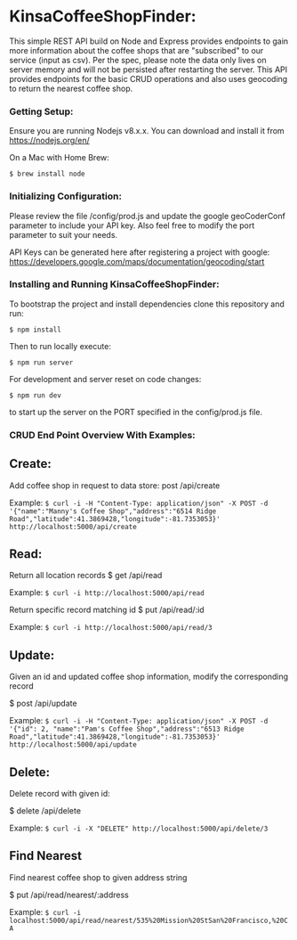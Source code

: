 # KinsaCoffeeShopFinder:
This simple REST API build on Node and Express provides endpoints to gain more information about the coffee shops that are "subscribed" to our service (input as csv). Per the spec, please note the data only lives on server memory and will not be persisted after restarting the server.
This API provides endpoints for the basic CRUD operations and also uses geocoding to return the nearest coffee shop.

### Getting Setup:
Ensure you are running Nodejs v8.x.x. You can download and install it from https://nodejs.org/en/

On a Mac with Home Brew:

`$ brew install node`

### Initializing Configuration:
Please review the file /config/prod.js and update the google geoCoderConf parameter to include your API key. Also feel free to modify the port parameter to suit your needs.

API Keys can be generated here after registering a project with google: https://developers.google.com/maps/documentation/geocoding/start

### Installing and Running KinsaCoffeeShopFinder:
To bootstrap the project and install dependencies clone this repository and run:

`$ npm install`

Then to run locally execute:

`$ npm run server`

For development and server reset on code changes:

`$ npm run dev`

to start up the server on the PORT specified in the config/prod.js file.

### CRUD End Point Overview With Examples:
## Create:
Add coffee shop in request to data store:
post /api/create

Example:
  `$ curl -i -H "Content-Type: application/json" -X POST -d '{"name":"Manny's Coffee Shop","address":"6514 Ridge Road","latitude":41.3869428,"longitude":-81.7353053}' http://localhost:5000/api/create`

## Read:
Return all location records
$ get /api/read

Example:
  `$ curl -i http://localhost:5000/api/read`

Return specific record matching id
$ put /api/read/:id

Example:
  `$ curl -i http://localhost:5000/api/read/3`

## Update:
Given an id and updated coffee shop information, modify the corresponding record

$ post /api/update

Example:
  `$ curl -i -H "Content-Type: application/json" -X POST -d '{"id": 2, "name":"Pam's Coffee Shop","address":"6513 Ridge Road","latitude":41.3869428,"longitude":-81.7353053}' http://localhost:5000/api/update`

## Delete:
Delete record with given id:

$ delete /api/delete

Example:
`$ curl -i -X "DELETE" http://localhost:5000/api/delete/3`

## Find Nearest
Find nearest coffee shop to given address string

$ put /api/read/nearest/:address

Example:
`$ curl -i localhost:5000/api/read/nearest/535%20Mission%20StSan%20Francisco,%20CA`
